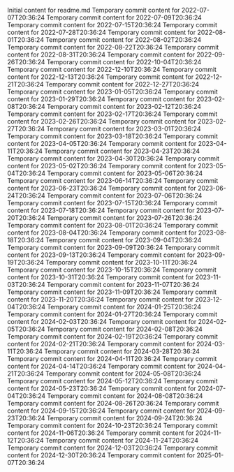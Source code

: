 Initial content for readme.md
Temporary commit content for 2022-07-07T20:36:24
Temporary commit content for 2022-07-09T20:36:24
Temporary commit content for 2022-07-15T20:36:24
Temporary commit content for 2022-07-28T20:36:24
Temporary commit content for 2022-08-01T20:36:24
Temporary commit content for 2022-08-02T20:36:24
Temporary commit content for 2022-08-22T20:36:24
Temporary commit content for 2022-08-31T20:36:24
Temporary commit content for 2022-09-26T20:36:24
Temporary commit content for 2022-10-04T20:36:24
Temporary commit content for 2022-12-10T20:36:24
Temporary commit content for 2022-12-13T20:36:24
Temporary commit content for 2022-12-21T20:36:24
Temporary commit content for 2022-12-27T20:36:24
Temporary commit content for 2023-01-05T20:36:24
Temporary commit content for 2023-01-29T20:36:24
Temporary commit content for 2023-02-08T20:36:24
Temporary commit content for 2023-02-12T20:36:24
Temporary commit content for 2023-02-17T20:36:24
Temporary commit content for 2023-02-26T20:36:24
Temporary commit content for 2023-02-27T20:36:24
Temporary commit content for 2023-03-01T20:36:24
Temporary commit content for 2023-03-18T20:36:24
Temporary commit content for 2023-04-05T20:36:24
Temporary commit content for 2023-04-11T20:36:24
Temporary commit content for 2023-04-23T20:36:24
Temporary commit content for 2023-04-30T20:36:24
Temporary commit content for 2023-05-02T20:36:24
Temporary commit content for 2023-05-04T20:36:24
Temporary commit content for 2023-05-06T20:36:24
Temporary commit content for 2023-06-14T20:36:24
Temporary commit content for 2023-06-23T20:36:24
Temporary commit content for 2023-06-24T20:36:24
Temporary commit content for 2023-07-06T20:36:24
Temporary commit content for 2023-07-15T20:36:24
Temporary commit content for 2023-07-18T20:36:24
Temporary commit content for 2023-07-20T20:36:24
Temporary commit content for 2023-07-26T20:36:24
Temporary commit content for 2023-08-01T20:36:24
Temporary commit content for 2023-08-04T20:36:24
Temporary commit content for 2023-08-18T20:36:24
Temporary commit content for 2023-09-04T20:36:24
Temporary commit content for 2023-09-09T20:36:24
Temporary commit content for 2023-09-13T20:36:24
Temporary commit content for 2023-09-19T20:36:24
Temporary commit content for 2023-10-11T20:36:24
Temporary commit content for 2023-10-15T20:36:24
Temporary commit content for 2023-10-31T20:36:24
Temporary commit content for 2023-11-03T20:36:24
Temporary commit content for 2023-11-07T20:36:24
Temporary commit content for 2023-11-09T20:36:24
Temporary commit content for 2023-11-20T20:36:24
Temporary commit content for 2023-12-04T20:36:24
Temporary commit content for 2024-01-25T20:36:24
Temporary commit content for 2024-01-27T20:36:24
Temporary commit content for 2024-02-03T20:36:24
Temporary commit content for 2024-02-05T20:36:24
Temporary commit content for 2024-02-08T20:36:24
Temporary commit content for 2024-02-19T20:36:24
Temporary commit content for 2024-02-21T20:36:24
Temporary commit content for 2024-03-11T20:36:24
Temporary commit content for 2024-03-28T20:36:24
Temporary commit content for 2024-04-11T20:36:24
Temporary commit content for 2024-04-14T20:36:24
Temporary commit content for 2024-04-21T20:36:24
Temporary commit content for 2024-05-08T20:36:24
Temporary commit content for 2024-05-12T20:36:24
Temporary commit content for 2024-05-23T20:36:24
Temporary commit content for 2024-07-04T20:36:24
Temporary commit content for 2024-08-08T20:36:24
Temporary commit content for 2024-08-26T20:36:24
Temporary commit content for 2024-09-15T20:36:24
Temporary commit content for 2024-09-23T20:36:24
Temporary commit content for 2024-09-24T20:36:24
Temporary commit content for 2024-10-23T20:36:24
Temporary commit content for 2024-11-06T20:36:24
Temporary commit content for 2024-11-12T20:36:24
Temporary commit content for 2024-11-24T20:36:24
Temporary commit content for 2024-12-03T20:36:24
Temporary commit content for 2024-12-30T20:36:24
Temporary commit content for 2025-01-07T20:36:24
